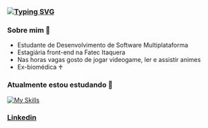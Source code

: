 ### [![Typing SVG](https://readme-typing-svg.demolab.com?font=Montserrat&weight=500&size=60&pause=1000&color=6968E7&center=true&repeat=false&random=false&width=780&height=100&lines=Ol%C3%A1%2C+seja+bem-vinde+%F0%9F%98%B8)](https://git.io/typing-svg)

### Sobre mim 🌠
- Estudante de Desenvolvimento de Software Multiplataforma
- Estagiária front-end na Fatec Itaquera
- Nas horas vagas gosto de jogar videogame, ler e assistir animes
- Ex-biomédica ♰

### Atualmente estou estudando 🌱
[![My Skills](https://skillicons.dev/icons?i=html,css,bootstrap,js,figma,mysql,git,github,nodejs&perline=3)](https://skillicons.dev)

### [Linkedin](https://www.linkedin.com/in/gabi-mariano/)
